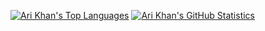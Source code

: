 [![Ari Khan's Top Languages](https://github-readme-stats.vercel.app/api/top-langs/?username=Proking4444&size_weight=0&count_weight=1&langs_count=24&layout=compact)](https://github.com/Proking4444)
[![Ari Khan's GitHub Statistics](https://github-readme-stats.vercel.app/api?username=Proking4444)](https://github.com/Proking4444)

